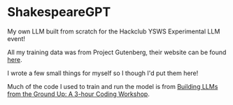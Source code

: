 # ShakespeareGPT
My own LLM built from scratch for the Hackclub YSWS Experimental LLM event!  

All my training data was from Project Gutenberg, their website can be found [here](https://www.gutenberg.org/).  

I wrote a few small things for myself so I though I'd put them here!  

Much of the code I used to train and run the model is from [Building LLMs from the Ground Up: A 3-hour Coding Workshop](https://www.youtube.com/watch?v=quh7z1q7-uc).
